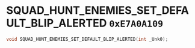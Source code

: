 # SQUAD_HUNT_ENEMIES_SET_DEFAULT_BLIP_ALERTED `0xE7A0A109`

```cpp
void SQUAD_HUNT_ENEMIES_SET_DEFAULT_BLIP_ALERTED(int _Unk0);
```
